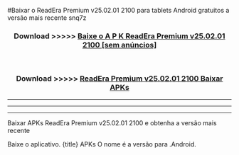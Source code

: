 #Baixar o ReadEra Premium v25.02.01 2100   para tablets Android gratuitos a versão mais recente snq7z


<div align="center">
<h3>Download >>>>> <a href="https://pt-web.web.app/?pt= ReadEra Premium v25.02.01 2100 ">Baixe o A P K ReadEra Premium v25.02.01 2100  [sem anúncios]</a></h3><br>

<h3>Download >>>>> <a href="https://pt-web.web.app/?pt= ReadEra Premium v25.02.01 2100 ">ReadEra Premium v25.02.01 2100  Baixar APKs</a></h3>
</div>

----------------------------------------------------------

----------------------------------------------------------

----------------------------------------------------------

Baixar APKs ReadEra Premium v25.02.01 2100  e obtenha a versão mais recente

Baixe o aplicativo. {title} APKs O nome é a versão para .Android.



